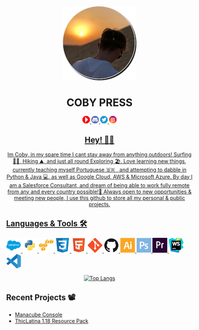 <p align="center"><img src="https://github.com/cobypress/cobypress/blob/main/assets/cobypress%20icon.png" width="200"/></p>
<div align="center">

# COBY PRESS #

<a href="https://www.youtube.com/channel/UCUlgzZDSeEIe5MNQQ6FEzlw"><img src="https://github.com/ThicLatinaMC/ThicLatinaMC/blob/main/GitHub-Assets/yt.png.png" 
     width=4% 
     height=auto 
     alt="youtube badge" />
     <a href="https://discord.gg/8WXffeeFY5"><img src="https://github.com/ThicLatinaMC/ThicLatinaMC/blob/main/GitHub-Assets/discord.png.png" 
     width=4% 
     height=auto 
     alt="discord badge" />
     <a href="https://twitter.com/coby_press"><img src="https://github.com/ThicLatinaMC/ThicLatinaMC/blob/main/GitHub-Assets/Twitter.png.png" 
     width=4% 
     height=auto 
     alt="twitter badge" />
     <a href="https://www.instagram.com/coby9055/"><img src="https://github.com/ThicLatinaMC/ThicLatinaMC/blob/main/GitHub-Assets/instagram.png.png" 
     width=4% 
     height=auto 
     alt="instagram badge" />
          
</div>

<div align="center">

## Hey! 🤙🏽

Im Coby, in my spare time I cant stay away from anything outdoors! Surfing 🏄‍♂️, Hiking ⛰️, and just all round Exploring 🏖️. Love learning new things, currently teaching myself Portuguese 🇧🇷 , and attempting to dabble in Python & Java 💻, as well as Google Cloud, AWS & Microsoft Azure. By day I am a Salesforce Consultant, and dream of being able to work fully remote from any and every country possible!🌴 Always open to new opportunities & meeting new people, I use this github to store all my personal & public projects.
             
</div>
             
## Languages & Tools 🛠
          
<p><img src="https://github.com/cobypress/cobypress/blob/main/assets/salesforce-plain.svg" height="40">
     <img src="https://github.com/cobypress/cobypress/blob/main/assets/python.png" height="40"/>
          <img src="https://github.com/cobypress/cobypress/blob/main/assets/amazonwebservices-original.svg" height="40"/>
          <img src="https://github.com/cobypress/cobypress/blob/main/assets/css3-original.svg" height="40"/>
          <img src="https://github.com/cobypress/cobypress/blob/main/assets/HTML5_SF.svg" height="40"/>
          <img src="https://github.com/cobypress/cobypress/blob/main/assets/git-original.svg" height="40"/>
          <img src="https://github.com/cobypress/cobypress/blob/main/assets/github-original.svg" height="40"/>
          <img src="https://github.com/cobypress/cobypress/blob/main/assets/illustrator-plain.svg" height="40"/>
          <img src="https://github.com/cobypress/cobypress/blob/main/assets/photoshop-plain.svg" height="40"/>
          <img src="https://github.com/cobypress/cobypress/blob/main/assets/premierepro-plain.svg" height="40"/>
          <img src="https://github.com/cobypress/cobypress/blob/main/assets/webstorm-icon-512x512-lmof1hfg.png" height="40"/>
          <img src="https://github.com/cobypress/cobypress/blob/main/assets/vscode-original.svg" height="40"/>
        </p>
          
          
<div align="center">
       
       
[![Top Langs](https://github-readme-stats.vercel.app/api/top-langs/?username=ThicLatinaMC&layout=compact&theme=vision-friendly-dark)](https://github.com/anuraghazra/github-readme-stats)
          </div>
          
<div align="left">
     
## Recent Projects 📽️

- [Manacube Console](https://github.com/ThicLatinaMC/Manacube-Console-Client)
- [ThicLatina 1.18 Resource Pack](https://github.com/ThicLatinaMC/Thics-Resource-Pack)

